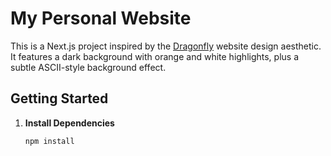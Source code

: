 # My Personal Website

This is a Next.js project inspired by the [Dragonfly](https://www.dragonfly.xyz/) website design aesthetic. It features a dark background with orange and white highlights, plus a subtle ASCII-style background effect.

## Getting Started

1. **Install Dependencies**

   ```bash
   npm install
   ```
